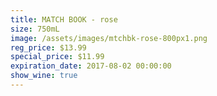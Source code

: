 ```yaml
---
title: MATCH BOOK - rose
size: 750mL
image: /assets/images/mtchbk-rose-800px1.png
reg_price: $13.99
special_price: $11.99
expiration_date: 2017-08-02 00:00:00
show_wine: true
---
```



